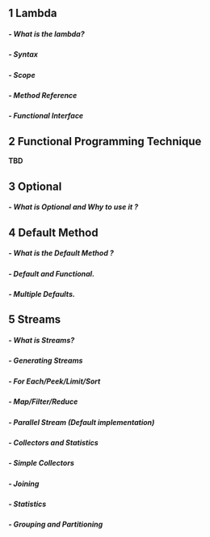 ## 1 Lambda 
##### - What is the lambda?
##### - Syntax
##### - Scope
##### - Method Reference
##### - Functional Interface

## 2 Functional Programming Technique
**TBD**

## 3 Optional
##### - What is Optional and Why to use it ?

## 4 Default Method
##### - What is the Default Method ?
##### - Default and Functional.
##### - Multiple Defaults.

## 5 Streams
##### - What is Streams?
##### - Generating Streams
##### - For Each/Peek/Limit/Sort
##### - Map/Filter/Reduce
##### - Parallel Stream (Default implementation)
##### - Collectors and Statistics
##### - Simple Collectors
##### - Joining
##### - Statistics
##### - Grouping and Partitioning


